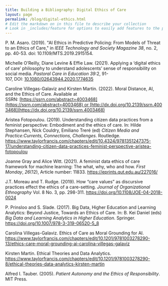 ```yaml
---
title: Building a Bibliography: Digital Ethics of Care
layout: page
permalink: /blog/digital-ethics.html
# Edit the markdown on in this file to describe your collection
# Look in _includes/feature for options to easily add features to the page
---
```


P. M. Asaro. (2019). "AI Ethics in Predictive Policing: From Models of Threat to an Ethics of Care," in _IEEE Technology and Society Magazine 38_, no. 2, pp. 40-53. doi: 10.1109/MTS.2019.2915154.

Michelle O’Reilly, Diane Levine & Effie Law. (2021). Applying a ‘digital ethics of care’ philosophy to understand adolescents’ sense of responsibility on social media. _Pastoral Care in Education 39_:2, 91-107, DOI: [10.1080/02643944.2020.1774635](https://doi.org/10.1080/02643944.2020.1774635)

Caroline Villegas-Galaviz and Kirsten Martin. (2022). Moral Distance, AI, and the Ethics of Care. Available at SSRN: [https://ssrn.com/abstract=4003468](https://ssrn.com/abstract=4003468) or [http://dx.doi.org/10.2139/ssrn.4003468](https://dx.doi.org/10.2139/ssrn.4003468)

Aristea Fotopoulou. (2019). Understanding citizen data practices from a feminist perspective: Embodiment and the ethics of care. In: Hilde Stephansen, Nick Couldry, Emiliano Treré (ed) _Citizen Media and Practice:Currents, Connections, Challenges_. Routledge.
https://www.taylorfrancis.com/chapters/edit/10.4324/9781351247375-17/understanding-citizen-data-practices-feminist-perspective-aristea-fotopoulou

Joanne Gray and Alice Witt. (2021). A feminist data ethics of care framework for machine learning: The what, why, who and how. _First Monday_, _26_(12), Article number: 11833. https://eprints.qut.edu.au/227016/

J.T. Moreau and T. Rudge. (2019). How “care values” as discursive practices effect the ethics of a care-setting. _Journal of Organizational Ethnography_ Vol. 8 No. 3, pp. 298-311. https://doi.org/10.1108/JOE-04-2018-0024

P. Prinsloo and S. Slade. (2017). Big Data, Higher Education and Learning Analytics: Beyond Justice, Towards an Ethics of Care. In: B. Kei Daniel (eds) _Big Data and Learning Analytics in Higher Education_. Springer. https://doi.org/10.1007/978-3-319-06520-5_8

Carolina Villegas-Galaviz. Ethics of Care as Moral Grounding for AI. https://www.taylorfrancis.com/chapters/edit/10.1201/9781003278290-13/ethics-care-moral-grounding-ai-carolina-villegas-galaviz

Kirsten Martin. Ethical Theories and Data Analytics. https://www.taylorfrancis.com/chapters/edit/10.1201/9781003278290-8/ethical-theories-data-analytics-kirsten-martin

Alfred I. Tauber. (2005). _Patient Autonomy and the Ethics of Responsibility_. MIT Press. 